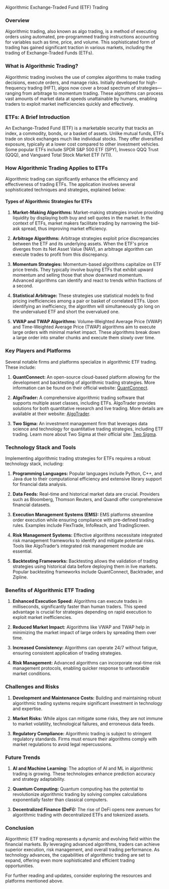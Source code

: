 Algorithmic Exchange-Traded Fund (ETF) Trading

### Overview
Algorithmic trading, also known as algo trading, is a method of executing orders using automated, pre-programmed trading instructions accounting for variables such as time, price, and volume. This sophisticated form of trading has gained significant traction in various markets, including the trading of Exchange-Traded Funds (ETFs).

### What is Algorithmic Trading?
Algorithmic trading involves the use of complex algorithms to make trading decisions, execute orders, and manage risks. Initially developed for high-frequency trading (HFT), algos now cover a broad spectrum of strategies—ranging from arbitrage to momentum trading. These algorithms can process vast amounts of market data at speeds unattainable by humans, enabling traders to exploit market inefficiencies quickly and effectively.

### ETFs: A Brief Introduction
An Exchange-Traded Fund (ETF) is a marketable security that tracks an index, a commodity, bonds, or a basket of assets. Unlike mutual funds, ETFs trade on stock exchanges much like individual stocks. They offer diversified exposure, typically at a lower cost compared to other investment vehicles. Some popular ETFs include SPDR S&P 500 ETF (SPY), Invesco QQQ Trust (QQQ), and Vanguard Total Stock Market ETF (VTI).

### How Algorithmic Trading Applies to ETFs
Algorithmic trading can significantly enhance the efficiency and effectiveness of trading ETFs. The application involves several sophisticated techniques and strategies, explained below:

#### Types of Algorithmic Strategies for ETFs
1. **Market-Making Algorithms:**
   Market-making strategies involve providing liquidity by displaying both buy and sell quotes in the market. In the context of ETFs, market makers facilitate trading by narrowing the bid-ask spread, thus improving market efficiency.
   
2. **Arbitrage Algorithms:**
   Arbitrage strategies exploit price discrepancies between the ETF and its underlying assets. When the ETF's price diverges from its Net Asset Value (NAV), an arbitrage algorithm can execute trades to profit from this discrepancy.

3. **Momentum Strategies:**
   Momentum-based algorithms capitalize on ETF price trends. They typically involve buying ETFs that exhibit upward momentum and selling those that show downward momentum. Advanced algorithms can identify and react to trends within fractions of a second.

4. **Statistical Arbitrage:**
   These strategies use statistical models to find pricing inefficiencies among a pair or basket of correlated ETFs. Upon identifying an inefficiency, the algorithm will simultaneously go long on the undervalued ETF and short the overvalued one.

5. **VWAP and TWAP Algorithms:**
   Volume-Weighted Average Price (VWAP) and Time-Weighted Average Price (TWAP) algorithms aim to execute large orders with minimal market impact. These algorithms break down a large order into smaller chunks and execute them slowly over time.

### Key Players and Platforms
Several notable firms and platforms specialize in algorithmic ETF trading. These include:

1. **QuantConnect:**
   An open-source cloud-based platform allowing for the development and backtesting of algorithmic trading strategies. More information can be found on their official website: [QuantConnect](https://www.quantconnect.com/).

2. **AlgoTrader:**
   A comprehensive algorithmic trading software that supports multiple asset classes, including ETFs. AlgoTrader provides solutions for both quantitative research and live trading. More details are available at their website: [AlgoTrader](https://www.algotrader.com/).

3. **Two Sigma:**
   An investment management firm that leverages data science and technology for quantitative trading strategies, including ETF trading. Learn more about Two Sigma at their official site: [Two Sigma](https://www.twosigma.com/).

### Technology Stack and Tools
Implementing algorithmic trading strategies for ETFs requires a robust technology stack, including:

1. **Programming Languages:**
   Popular languages include Python, C++, and Java due to their computational efficiency and extensive library support for financial data analysis.

2. **Data Feeds:**
   Real-time and historical market data are crucial. Providers such as Bloomberg, Thomson Reuters, and Quandl offer comprehensive financial datasets.

3. **Execution Management Systems (EMS):**
   EMS platforms streamline order execution while ensuring compliance with pre-defined trading rules. Examples include FlexTrade, InfoReach, and TradingScreen.

4. **Risk Management Systems:**
   Effective algorithms necessitate integrated risk management frameworks to identify and mitigate potential risks. Tools like AlgoTrader’s integrated risk management module are essential.

5. **Backtesting Frameworks:**
   Backtesting allows the validation of trading strategies using historical data before deploying them in live markets. Popular backtesting frameworks include QuantConnect, Backtrader, and Zipline.

### Benefits of Algorithmic ETF Trading
1. **Enhanced Execution Speed:**
   Algorithms can execute trades in milliseconds, significantly faster than human traders. This speed advantage is crucial for strategies depending on rapid execution to exploit market inefficiencies.

2. **Reduced Market Impact:**
   Algorithms like VWAP and TWAP help in minimizing the market impact of large orders by spreading them over time.

3. **Increased Consistency:**
   Algorithms can operate 24/7 without fatigue, ensuring consistent application of trading strategies.

4. **Risk Management:**
   Advanced algorithms can incorporate real-time risk management protocols, enabling quicker response to unfavorable market conditions.

### Challenges and Risks
1. **Development and Maintenance Costs:**
   Building and maintaining robust algorithmic trading systems require significant investment in technology and expertise.

2. **Market Risks:**
   While algos can mitigate some risks, they are not immune to market volatility, technological failures, and erroneous data feeds.

3. **Regulatory Compliance:**
   Algorithmic trading is subject to stringent regulatory standards. Firms must ensure their algorithms comply with market regulations to avoid legal repercussions.

### Future Trends
1. **AI and Machine Learning:**
   The adoption of AI and ML in algorithmic trading is growing. These technologies enhance prediction accuracy and strategy adaptability.

2. **Quantum Computing:**
   Quantum computing has the potential to revolutionize algorithmic trading by solving complex calculations exponentially faster than classical computers.

3. **Decentralized Finance (DeFi):**
   The rise of DeFi opens new avenues for algorithmic trading with decentralized ETFs and tokenized assets.

### Conclusion
Algorithmic ETF trading represents a dynamic and evolving field within the financial markets. By leveraging advanced algorithms, traders can achieve superior execution, risk management, and overall trading performance. As technology advances, the capabilities of algorithmic trading are set to expand, offering even more sophisticated and efficient trading opportunities.

For further reading and updates, consider exploring the resources and platforms mentioned above.
